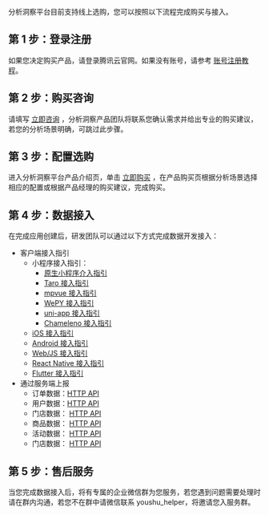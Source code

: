 ﻿分析洞察平台目前支持线上选购，您可以按照以下流程完成购买与接入。
## 第 1 步：登录注册
如果您决定购买产品，请登录腾讯云官网。如果没有账号，请参考 [账号注册教程](https://cloud.tencent.com/document/product/378/17985)。
## 第 2 步：购买咨询
请填写 [立即咨询](https://doc.weixin.qq.com/forms/AJEAIQdfAAoADYAIwaEACcPnmM8f6zTqf) ，分析洞察产品团队将联系您确认需求并给出专业的购买建议，若您的分析场景明确，可跳过此步骤。
## 第 3 步：配置选购
进入分析洞察平台产品介绍页，单击 [立即购买](https://buy.cloud.tencent.com/dap) ，在产品购买页根据分析场景选择相应的配置或根据产品经理的购买建议，完成购买。
## 第 4 步：数据接入
在完成应用创建后，研发团队可以通过以下方式完成数据开发接入：
- 客户端接入指引
	- 小程序接入指引：
		- [原生小程序介入指引](https://mp.zhls.qq.com/youshu-docs/develop/sdk/prepare.html)
		- [Taro 接入指引](https://mp.zhls.qq.com/youshu-docs/develop/sdk/Taro.html)
		- [mpvue 接入指引 ](https://mp.zhls.qq.com/youshu-docs/develop/sdk/mpvue.html)
		- [WePY 接入指引](https://mp.zhls.qq.com/youshu-docs/develop/sdk/WePY.html)
		- [uni-app 接入指引](https://mp.zhls.qq.com/youshu-docs/develop/sdk/uni-app.html)
		- [Chameleno 接入指引](https://mp.zhls.qq.com/youshu-docs/develop/sdk/Chameleon.html)
	- [iOS 接入指引](https://mp.zhls.qq.com/youshu-docs/develop/sdk/ios.html)
	- [Android 接入指引](https://mp.zhls.qq.com/youshu-docs/develop/sdk/android.html)
	- [Web/JS 接入指引](https://mp.zhls.qq.com/youshu-docs/develop/sdk/sync.html)
	- [React Native 接入指引](https://mp.zhls.qq.com/youshu-docs/develop/sdk/react_native.html)
	- [Flutter 接入指引](https://mp.zhls.qq.com/youshu-docs/develop/sdk/flutter_sdk.html)
- 通过服务端上报
	- 订单数据：[HTTP API ](https://mp.zhls.qq.com/youshu-docs/develop/interface/order/add_order.html)
	- 用户数据：[HTTP API ](https://mp.zhls.qq.com/youshu-docs/develop/interface/user/users_add.html)
	- 门店数据： [HTTP API](https://mp.zhls.qq.com/youshu-docs/develop/interface/commodity/stores_add.html)
	- 商品数据： [HTTP API](https://mp.zhls.qq.com/youshu-docs/develop/interface/commodity/sku_info_add.html)
	- 活动数据： [HTTP API ](https://mp.zhls.qq.com/youshu-docs/develop/interface/activity/add_promotion.html)
	- 门店数据： [HTTP API](https://mp.zhls.qq.com/youshu-docs/develop/interface/activity/add_coupon.html)

## 第 5 步：售后服务
当您完成数据接入后，将有专属的企业微信群为您服务，若您遇到问题需要处理时请在群内沟通，若您不在群中请微信联系 youshu_helper，将邀请您入服务群。
